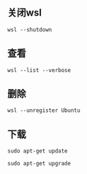 ## 关闭wsl
```
wsl --shutdown
```

## 查看
```
wsl --list --verbose
```

## 删除
```
wsl --unregister Ubuntu
```

## 下载
```
sudo apt-get update
```
```
sudo apt-get upgrade
```